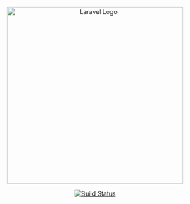 <p align="center"><a href="https://laravel.com" target="_blank"><img src="https://raw.githubusercontent.com/laravel/art/master/logo-lockup/5%20SVG/2%20CMYK/1%20Full%20Color/laravel-logolockup-cmyk-red.svg" width="400" alt="Laravel Logo"></a></p>

<p align="center">
<!-- <a href="https://github.com/laravel/framework/actions"><img src="https://github.com/laravel/framework/workflows/tests/badge.svg" alt="Build Status"></a> -->
<a href="https://github.com/nicolasAguilar180193/tdd_laravel_api/actions/"><img src="https://github.com/nicolasAguilar180193/tdd_laravel_api/actions/workflows/test/badge.svg" alt="Build Status"></a>
</p>
